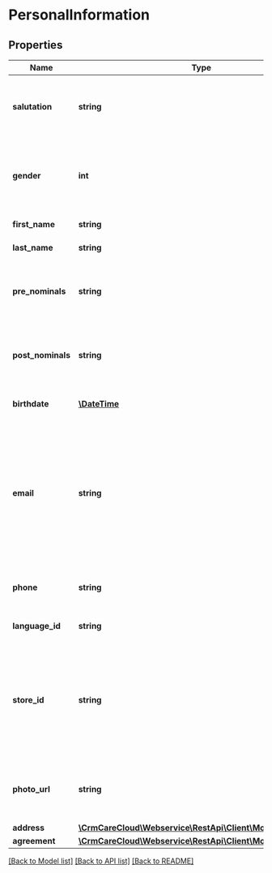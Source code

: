 # PersonalInformation

## Properties
Name | Type | Description | Notes
------------ | ------------- | ------------- | -------------
**salutation** | **string** | Customer&#x27;s salutation. If it is not set in POST or PUT calls, it will be generated automatically. | [optional] 
**gender** | **int** | Gender of the customer *Possible values: 1 - Male / 2 - Female / 3 - Miss / 4 - Private / 5 - Other * | [optional] 
**first_name** | **string** | First name of the customer. | [optional] 
**last_name** | **string** | Last name of the customer. | [optional] 
**pre_nominals** | **string** | Academic degrees, academic titles, other titles of customer placed before name. | [optional] 
**post_nominals** | **string** | Academic degrees, academic titles, other titles of customer placed after name. | [optional] 
**birthdate** | [**\DateTime**](\DateTime.md) | Customer&#x27;s date of birth. *(YYYY-MM-DD)* | [optional] 
**email** | **string** | Email of the customer. If you enter the email we are validating his format and validity of the domain.  Here is the general regular expression that is used for validation: &#x60;^[-a-z0-9!#$%&amp;\\&#x27;*+\\/&#x3D;?^_&#x60;{|}~]+(\\\\.[-a-z0-9!#$%&amp;\\&#x27;*+\\/&#x3D;?^_&#x60;{|}~]+)*@([a-z0-9]([-a-z0-9]{0,61}[a-z0-9])?\\\\.)+[a-z0-9]([-a-z0-9]{0,61}[a-z0-9])$&#x60; | [optional] 
**phone** | **string** | Phone number of the customer with international prefix (420000000000). | [optional] 
**language_id** | **string** | The unique ID of the language by ISO 639-1 code. | 
**store_id** | **string** | The unique ID of the original customer account store of registration. In case of the customer update, the request cant delete the parameter&#x27;s value. Only updated. | [optional] 
**photo_url** | **string** | URL address of the customer photo. If customer has no photo, this parameter is not send. | [optional] 
**address** | [**\CrmCareCloud\Webservice\RestApi\Client\Model\Address**](Address.md) |  | [optional] 
**agreement** | [**\CrmCareCloud\Webservice\RestApi\Client\Model\Agreement**](Agreement.md) |  | [optional] 

[[Back to Model list]](../../README.md#documentation-for-models) [[Back to API list]](../../README.md#documentation-for-api-endpoints) [[Back to README]](../../README.md)

